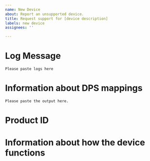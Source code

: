 ```yaml
---
name: New Device
about: Report an unsupported device.
title: Request support for [device description]
labels: new device
assignees: ''

---
```


<!--
This form is for reporting a new device.

When adding information, be sure to place it outside the comment blocks which
contain instructions, as these will be hidden in the submitted report.

If you are not getting any log messages when trying to add the device, then
you probably want help, which you can get by posting in
[Discussions](https://github.com/make-all/tuya-local/discussions).



Thank you for reporting a new device to add support for.  Please provide as much of the information requested below as you can.

New device requests will be processed with the following priority:

1. Pull requests
2. Issues containing logs, iot portal info with dp_ids and links that explain the usage.
3. Issues containing partial info, but probably enough to make a good guess at the likely config
4. Issues containing partial info, but some additional info needs to be requested
5. Low effort issues with virtually no useful information

Due to increasing volume of requests, it is likely that those in
category 5 will be closed without further discussion.  Those in
category 4 are likely to take some time to make it to the top of the
priority stack. 

-->

# Log Message

<!--
Please paste the message from HA log (Settings / System / Logs)
that shows the DPS returned from the device.  It is important to paste
the log message from tuya-local, rather than another source, as other
sources can strip quotes for example, which loses information about
whether certain dps are integers or strings.
-->
```
Please paste logs here
```

# Information about DPS mappings

<!--
If you have an iot.tuya.com account, please go to "Cloud" -> "API
Explorer".  Under "Device Control", select the "Query Properties"
function, check the server is set correctly, and enter your device ID.
-->
```
Please paste the output here.
```

<!--
If DPS are missing from the output above, go back to the IoT Platform
"Cloud" main page and select your project.  Go to the "Devices" tab
and select "Debug Device" next to your device.  Select "Device Logs"
and open your browser's Developer Tools window on the Network tab.
For each function that has not yet been linked to a DPS, select the
function from the "Select DP ID" dropdown and press "Search".  In the
Developer Tools window, find the "list" request that was issued, and
look in the Request Payload for a "code" parameter.  This is the DP id
linked to that function, please add the remaining code and function
name here.  If the function name is in Chinese, just paste it.

If you do not have access to iot.tuya.com, please try to identify as
many DPs as possible, by experimenting with your device.  Please also
note any ranges and scale factors for input numbers, and possible
values and their meanings for any input strings (enums).
-->



# Product ID

<!--
If you have access to the IoT portal, please paste just the product_id
line from API Explorer: "Devices Management" / "Query Device Details in Bulk".
You will also find the local_key in here, please take care not to post that
publicly.  If you do, then re-pairing the device with the mobile app will
refresh the local key.

Although this information is optional and not required, it will be
used in future to identify matching devices.
-->


# Information about how the device functions

<!--
If there is a manual or other explanation available online, please
link to it (even if not in English) Otherwise if it is not obvious
what all the functions do, please give a brief description.
-->


